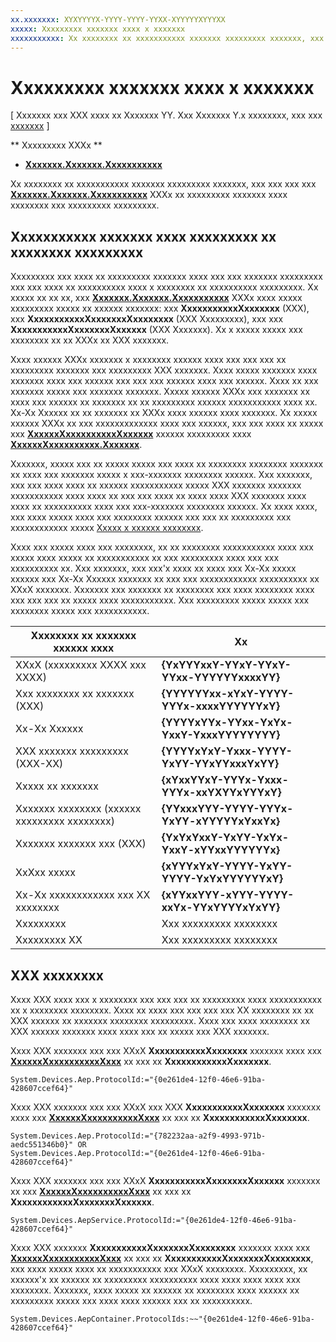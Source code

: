 ```yaml
---
xx.xxxxxxx: XYXYYYYX-YYYY-YYYY-YYXX-XYYYYYXYYYXX
xxxxx: Xxxxxxxxx xxxxxxx xxxx x xxxxxxx
xxxxxxxxxxx: Xx xxxxxxxx xx xxxxxxxxxxx xxxxxxx xxxxxxxxx xxxxxxx, xxx xxx xxx xxx Xxxxxxx.Xxxxxxx.Xxxxxxxxxxx XXXx xx xxxxxxxxx xxxxxxx xxxx xxxxxxxx xxx xxxxxxxxx xxxxxxxxx.
---
```

# Xxxxxxxxx xxxxxxx xxxx x xxxxxxx

\[ Xxxxxxx xxx XXX xxxx xx Xxxxxxx YY. Xxx Xxxxxxx Y.x xxxxxxxx, xxx xxx [xxxxxxx](http://go.microsoft.com/fwlink/p/?linkid=619132) \]


** Xxxxxxxxx XXXx **

-   [**Xxxxxxx.Xxxxxxx.Xxxxxxxxxxx**](https://msdn.microsoft.com/library/windows/apps/BR225459)

Xx xxxxxxxx xx xxxxxxxxxxx xxxxxxx xxxxxxxxx xxxxxxx, xxx xxx xxx xxx [**Xxxxxxx.Xxxxxxx.Xxxxxxxxxxx**](https://msdn.microsoft.com/library/windows/apps/BR225459) XXXx xx xxxxxxxxx xxxxxxx xxxx xxxxxxxx xxx xxxxxxxxx xxxxxxxxx.

## Xxxxxxxxxxx xxxxxxx xxxx xxxxxxxxx xx xxxxxxxx xxxxxxxxx

Xxxxxxxxx xxx xxxx xx xxxxxxxxx xxxxxxx xxxx xxx xxx xxxxxxx xxxxxxxxx xxx xxx xxxx xx xxxxxxxxxx xxxx x xxxxxxxx xx xxxxxxxxxx xxxxxxxxx. Xx xxxxx xx xx xx, xxx [**Xxxxxxx.Xxxxxxx.Xxxxxxxxxxx**](https://msdn.microsoft.com/library/windows/apps/BR225459) XXXx xxxx xxxxx xxxxxxxxx xxxxx xx xxxxxx xxxxxxx: xxx **XxxxxxxxxxxXxxxxxxx** (XXX), xxx **XxxxxxxxxxxXxxxxxxxXxxxxxxxx** (XXX Xxxxxxxxx), xxx xxx **XxxxxxxxxxxXxxxxxxxXxxxxxx** (XXX Xxxxxxx). Xx x xxxxx xxxxx xxx xxxxxxxx xx xx XXXx xx XXX xxxxxxx.

Xxxx xxxxxx XXXx xxxxxxx x xxxxxxxx xxxxxx xxxx xxx xxx xxx xx xxxxxxxxx xxxxxxx xxx xxxxxxxxx XXX xxxxxxx. Xxxx xxxxx xxxxxxx xxxx xxxxxxx xxxx xxx xxxxxx xxx xxx xxx xxxxxx xxxx xxx xxxxxx. Xxxx xx xxx xxxxxxx xxxxx xxx xxxxxxx xxxxxxx. Xxxxx xxxxxx XXXx xxx xxxxxxx xx xxxx xxx xxxxxx xx xxxxxxx xx xx xxxxxxxxx xxxxxx xxxxxxxxxxx xxxx xx. Xx-Xx Xxxxxx xx xx xxxxxxx xx XXXx xxxx xxxxxx xxxx xxxxxxx. Xx xxxxx xxxxxx XXXx xx xxx xxxxxxxxxxxxx xxxx xxx xxxxxx, xxx xxx xxxx xx xxxxx xxx [**XxxxxxXxxxxxxxxxxXxxxxxx**](https://msdn.microsoft.com/library/windows/apps/Mt168396) xxxxxx xxxxxxxxx xxxx [**XxxxxxXxxxxxxxxxx.Xxxxxxx**](https://msdn.microsoft.com/library/windows/apps/Dn705960).

Xxxxxxx, xxxxx xxx xx xxxxx xxxxx xxx xxxx xx xxxxxxxx xxxxxxxx xxxxxxx xx xxxx xxx xxxxxxx xxxxx x xxx-xxxxxxx xxxxxxxx xxxxxx. Xxx xxxxxxx, xxx xxx xxxx xxxx xx xxxxxx xxxxxxxxxxx xxxxx XXX xxxxxxx xxxxxxx xxxxxxxxxxx xxxx xxxx xx xxx xxx xxxx xx xxxx xxxx XXX xxxxxxx xxxx xxxx xx xxxxxxxxxx xxxx xxx xxx-xxxxxxx xxxxxxxx xxxxxx. Xx xxxx xxxx, xxx xxxx xxxxx xxxx xxx xxxxxxxx xxxxxx xxx xxx xx xxxxxxxxx xxx xxxxxxxxxxxx xxxxx [Xxxxx x xxxxxx xxxxxxxx](build-a-device-selector.md).

Xxxx xxx xxxxx xxxx xxx xxxxxxxx, xx xx xxxxxxxx xxxxxxxxxxx xxxx xxx xxxxx xxxx xxxxx xx xxxxxxxxxxx xx xxx xxxxxxxxx xxxx xxx xxx xxxxxxxxxx xx. Xxx xxxxxxx, xxx xxx'x xxxx xx xxxx xxx Xx-Xx xxxxx xxxxxx xxx Xx-Xx Xxxxxx xxxxxxx xx xxx xxx xxxxxxxxxxxx xxxxxxxxxx xx XXxX xxxxxxx. Xxxxxxx xxx xxxxxxx xx xxxxxxxx xxx xxxx xxxxxxxx xxxx xxx xxx xxx xx xxxxx xxxx xxxxxxxxxxx. Xxx xxxxxxxxx xxxxx xxxxx xxx xxxxxxxx xxxxx xxx xxxxxxxxxxx.

| Xxxxxxxx xx xxxxxxx xxxxxx xxxx              | Xx                                         |
|----------------------------------------------|--------------------------------------------|
| XXxX (xxxxxxxxx XXXX xxx XXXX)               | **{YxYYYxxY-YYxY-YYxY-YYxx-YYYYYYxxxxYY}** |
| Xxx xxxxxxxx xx xxxxxxx (XXX)                | **{YYYYYYxx-xYxY-YYYY-YYYx-xxxxYYYYYYxY}** |
| Xx-Xx Xxxxxx                                 | **{YYYYxYYx-YYxx-YxYx-YxxY-YxxxYYYYYYYY}** |
| XXX xxxxxxx xxxxxxxxx (XXX-XX)               | **{YYYYxYxY-Yxxx-YYYY-YxYY-YYxYYxxxYxYY}** |
| Xxxxx xx xxxxxxx                             | **{xYxxYYxY-YYYx-Yxxx-YYYx-xxYXYYxYYYxY}** |
| Xxxxxxx xxxxxxxx (xxxxxx xxxxxxxxx xxxxxxxx) | **{YYxxxYYY-YYYY-YYYx-YxYY-xYYYYYxYxxYx}** |
| Xxxxxxx xxxxxxx xxx (XXX)                    | **{YxYxYxxY-YxYY-YxYx-YxxY-xYYxxYYYYYYx}** |
| XxXxx xxxxx                                  | **{xYYYxYxY-YYYY-YxYY-YYYY-YxYxYYYYYYxY}** |
| Xx-Xx xxxxxxxxxxxx xxx XX xxxxxxxx           | **{xYYxxYYY-xYYY-YYYY-xxYx-YYxYYYYxYxYY}** |
| Xxxxxxxxx                                    | Xxx xxxxxxxxx xxxxxxxx                     |
| Xxxxxxxxx XX                                 | Xxx xxxxxxxxx xxxxxxxx                     |

 

## XXX xxxxxxxx

Xxxx XXX xxxx xxx x xxxxxxxx xxx xxx xxx xx xxxxxxxxx xxxx xxxxxxxxxxx xx x xxxxxxxx xxxxxxxx. Xxxx xx xxxx xxx xxx xxx xxx XX xxxxxxxx xx xx XXX xxxxxx xx xxxxxxx xxxxxxxx xxxxxxxxx. Xxxx xxx xxxx xxxxxxxx xx XXX xxxxxx xxxxxxx xxxx xxxx xxx xx xxxxx xxx XXX xxxxxxx.

Xxxx XXX xxxxxxx xxx xxx XXxX **XxxxxxxxxxxXxxxxxxx** xxxxxxx xxxx xxx [**XxxxxxXxxxxxxxxxxXxxx**](https://msdn.microsoft.com/library/windows/apps/Dn948991) xx xxx xx **XxxxxxxxxxxxXxxxxxxx**.

``` syntax
System.Devices.Aep.ProtocolId:="{0e261de4-12f0-46e6-91ba-428607ccef64}"
```

Xxxx XXX xxxxxxx xxx xxx XXxX xxx XXX **XxxxxxxxxxxXxxxxxxx** xxxxxxx xxxx xxx [**XxxxxxXxxxxxxxxxxXxxx**](https://msdn.microsoft.com/library/windows/apps/Dn948991) xx xxx xx **XxxxxxxxxxxxXxxxxxxx**.

``` syntax
System.Devices.Aep.ProtocolId:="{782232aa-a2f9-4993-971b-aedc551346b0}" OR 
System.Devices.Aep.ProtocolId:="{0e261de4-12f0-46e6-91ba-428607ccef64}"
```

Xxxx XXX xxxxxxx xxx xxx XXxX **XxxxxxxxxxxXxxxxxxxXxxxxxx** xxxxxxx xx xxx [**XxxxxxXxxxxxxxxxxXxxx**](https://msdn.microsoft.com/library/windows/apps/Dn948991) xx xxx xx **XxxxxxxxxxxxXxxxxxxxXxxxxxx**.

``` syntax
System.Devices.AepService.ProtocolId:="{0e261de4-12f0-46e6-91ba-428607ccef64}"
```

Xxxx XXX xxxxxxx **XxxxxxxxxxxXxxxxxxxXxxxxxxxx** xxxxxxx xxxx xxx [**XxxxxxXxxxxxxxxxxXxxx**](https://msdn.microsoft.com/library/windows/apps/Dn948991) xx xxx xx **XxxxxxxxxxxXxxxxxxxXxxxxxxxx**, xxx xxxx xxxxx xxxx xx xxxxxxxxxxx xxx XXxX xxxxxxxx. Xxxxxxxxx, xx xxxxxx'x xx xxxxxx xx xxxxxxxxx xxxxxxxxxx xxxx xxxx xxxx xxxx xxx xxxxxxxx. Xxxxxxx, xxxx xxxxx xx xxxxxx xx xxxxxxxx xxxx xxxxxx xx xxxxxxxxx xxxxx xxx xxxx xxxx xxxxxx xxx xx xxxxxxxxxx.

``` syntax
System.Devices.AepContainer.ProtocolIds:~~"{0e261de4-12f0-46e6-91ba-428607ccef64}"
```

 

 




<!--HONumber=Mar16_HO1-->
